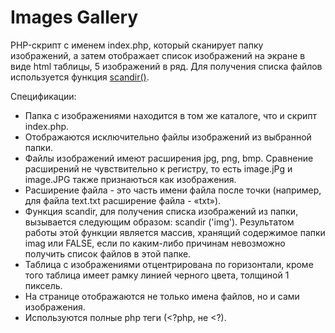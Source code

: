 # Images Gallery

PHP-скрипт с именем index.php, который сканирует папку изображений, а затем отображает список изображений на экране в виде html таблицы, 5 изображений в ряд. Для получения списка файлов используется функция [scandir()](http://https://www.php.net/manual/en/function.scandir.php/ "PHP: scandir - Manual").

Спецификации:
* Папка с изображениями находится в том же каталоге, что и скрипт index.php.
* Отображаются исключительно файлы изображений из выбранной папки.
* Файлы изображений имеют расширения jpg, png, bmp. Сравнение расширений не чувствительно к регистру, то есть image.jPg и image.JPG также признаються как изображения.
* Расширение файла - это часть имени файла после точки (например, для файла text.txt расширение файла - «txt»).
* Функция scandir, для получения списка изображений из папки, вызывается следующим образом: scandir ('img'). Результатом работы этой функции является массив, хранящий содержимое папки imag или FALSE, если по каким-либо причинам невозможно получить список файлов в этой папке.
* Таблица с изображениями отцентрирована по горизонтали, кроме того таблица имеет рамку линией черного цвета, толщиной 1 пиксель.
* На странице отображаются не только имена файлов, но и сами изображения.
* Используются полные php теги (<?php, не <?).
